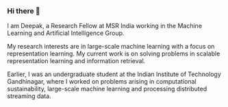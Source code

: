 ### Hi there 👋

I am Deepak, a Research Fellow at MSR India working in the Machine Learning and Artificial Intelligence Group.

My research interests are in large-scale machine learning with a focus on representation learning. My current work is on solving problems in scalable representation learning and information retrieval.

Earlier, I was an undergraduate student at the Indian Institute of Technology Gandhinagar, where I worked on problems arising in computational sustainability, large-scale machine learning and processing distributed streaming data.
<!--
**sdeepaknarayanan/sdeepaknarayanan** is a ✨ _special_ ✨ repository because its `README.md` (this file) appears on your GitHub profile.

Here are some ideas to get you started:

- 🔭 I’m currently working on ...
- 🌱 I’m currently learning ...
- 👯 I’m looking to collaborate on ...
- 🤔 I’m looking for help with ...
- 💬 Ask me about ...
- 📫 How to reach me: ...
- 😄 Pronouns: ...
- ⚡ Fun fact: ...
-->
